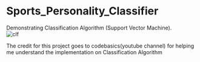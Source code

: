 # Sports_Personality_Classifier
Demonstrating Classification Algorithm (Support Vector Machine). <br>
![clf](https://user-images.githubusercontent.com/37703084/167491667-5b44eaab-7802-47ef-ba87-4b3b2d2126dc.JPG)

The credit for this project goes to codebasics(youtube channel) for helping me understand the implementation on Classification Algorithm
